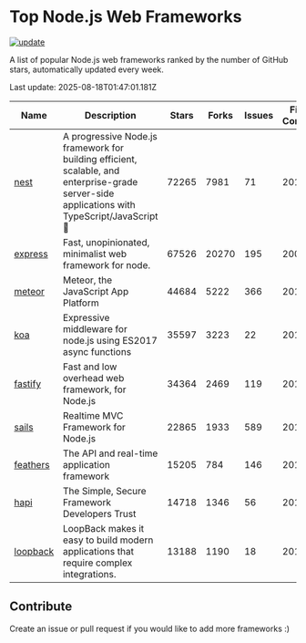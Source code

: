 # Top Node.js Web Frameworks

[![update](https://github.com/sunnysid3up/nodejs-web-frameworks/actions/workflows/update.yml/badge.svg)](https://github.com/sunnysid3up/nodejs-web-frameworks/actions/workflows/update.yml)

A list of popular Node.js web frameworks ranked by the number of GitHub stars, automatically updated every week.

Last update: 2025-08-18T01:47:01.181Z

| Name          | Description          | Stars                     | Forks          | Issues               | First Commit        | Last Commit         | Language          |
|---------------|----------------------|---------------------------|----------------|----------------------|---------------------|---------------------|-------------------|
| [nest](https://github.com/nestjs/nest) | A progressive Node.js framework for building efficient, scalable, and enterprise-grade server-side applications with TypeScript/JavaScript 🚀 | 72265 | 7981 | 71 | 2017 | 2025-08-18 | TS |
| [express](https://github.com/expressjs/express) | Fast, unopinionated, minimalist web framework for node. | 67526 | 20270 | 195 | 2009 | 2025-08-18 | JS |
| [meteor](https://github.com/meteor/meteor) | Meteor, the JavaScript App Platform | 44684 | 5222 | 366 | 2012 | 2025-08-17 | JS |
| [koa](https://github.com/koajs/koa) | Expressive middleware for node.js using ES2017 async functions | 35597 | 3223 | 22 | 2013 | 2025-08-17 | JS |
| [fastify](https://github.com/fastify/fastify) | Fast and low overhead web framework, for Node.js | 34364 | 2469 | 119 | 2016 | 2025-08-18 | JS |
| [sails](https://github.com/balderdashy/sails) | Realtime MVC Framework for Node.js | 22865 | 1933 | 589 | 2012 | 2025-08-18 | JS |
| [feathers](https://github.com/feathersjs/feathers) | The API and real-time application framework | 15205 | 784 | 146 | 2011 | 2025-08-17 | TS |
| [hapi](https://github.com/hapijs/hapi) | The Simple, Secure Framework Developers Trust | 14718 | 1346 | 56 | 2011 | 2025-08-14 | JS |
| [loopback](https://github.com/strongloop/loopback) | LoopBack makes it easy to build modern applications that require complex integrations. | 13188 | 1190 | 18 | 2013 | 2025-08-16 | JS |

## Contribute 

Create an issue or pull request if you would like to add more frameworks :)